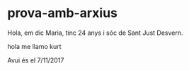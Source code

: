 ﻿# prova-amb-arxius

Hola, em dic Maria, tinc 24 anys i sóc de Sant Just Desvern.

hola me llamo kurt

Avui és el 7/11/2017
